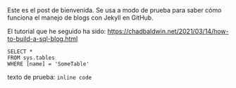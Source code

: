 Este es el post de bienvenida. Se usa a modo de prueba para saber cómo funciona el manejo de blogs con Jekyll en GitHub.

El tutorial que he seguido ha sido:
https://chadbaldwin.net/2021/03/14/how-to-build-a-sql-blog.html

 ```tsql
 SELECT *
 FROM sys.tables
 WHERE [name] = 'SomeTable'
 ```
texto de prueba: `inline code`
